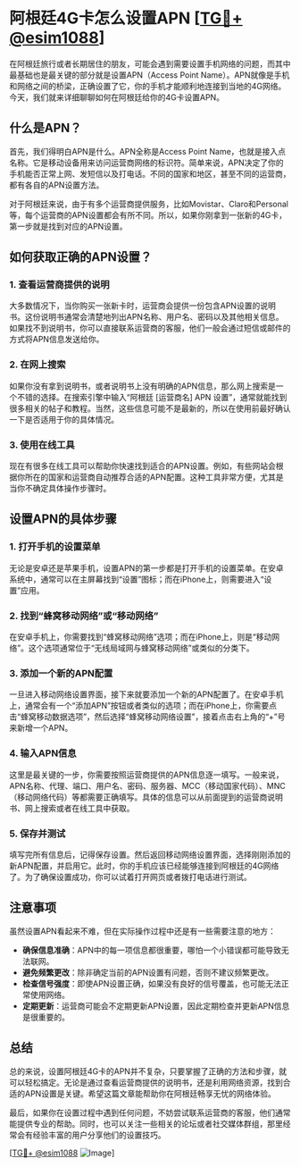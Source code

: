# 阿根廷4G卡怎么设置APN [[TG💪+ @esim1088](https://t.me/s/esim1088)]

在阿根廷旅行或者长期居住的朋友，可能会遇到需要设置手机网络的问题，而其中最基础也是最关键的部分就是设置APN（Access Point Name）。APN就像是手机和网络之间的桥梁，正确设置了它，你的手机才能顺利地连接到当地的4G网络。今天，我们就来详细聊聊如何在阿根廷给你的4G卡设置APN。

## 什么是APN？

首先，我们得明白APN是什么。APN全称是Access Point Name，也就是接入点名称。它是移动设备用来访问运营商网络的标识符。简单来说，APN决定了你的手机能否正常上网、发短信以及打电话。不同的国家和地区，甚至不同的运营商，都有各自的APN设置方法。

对于阿根廷来说，由于有多个运营商提供服务，比如Movistar、Claro和Personal等，每个运营商的APN设置都会有所不同。所以，如果你刚拿到一张新的4G卡，第一步就是找到对应的APN设置。

## 如何获取正确的APN设置？

### 1. 查看运营商提供的说明

大多数情况下，当你购买一张新卡时，运营商会提供一份包含APN设置的说明书。这份说明书通常会清楚地列出APN名称、用户名、密码以及其他相关信息。如果找不到说明书，你可以直接联系运营商的客服，他们一般会通过短信或邮件的方式将APN信息发送给你。

### 2. 在网上搜索

如果你没有拿到说明书，或者说明书上没有明确的APN信息，那么网上搜索是一个不错的选择。在搜索引擎中输入“阿根廷 [运营商名] APN 设置”，通常就能找到很多相关的帖子和教程。当然，这些信息可能不是最新的，所以在使用前最好确认一下是否适用于你的具体情况。

### 3. 使用在线工具

现在有很多在线工具可以帮助你快速找到适合的APN设置。例如，有些网站会根据你所在的国家和运营商自动推荐合适的APN配置。这种工具非常方便，尤其是当你不确定具体操作步骤时。

## 设置APN的具体步骤

### 1. 打开手机的设置菜单

无论是安卓还是苹果手机，设置APN的第一步都是打开手机的设置菜单。在安卓系统中，通常可以在主屏幕找到“设置”图标；而在iPhone上，则需要进入“设置”应用。

### 2. 找到“蜂窝移动网络”或“移动网络”

在安卓手机上，你需要找到“蜂窝移动网络”选项；而在iPhone上，则是“移动网络”。这个选项通常位于“无线局域网与蜂窝移动网络”或类似的分类下。

### 3. 添加一个新的APN配置

一旦进入移动网络设置界面，接下来就要添加一个新的APN配置了。在安卓手机上，通常会有一个“添加APN”按钮或者类似的选项；而在iPhone上，你需要点击“蜂窝移动数据选项”，然后选择“蜂窝移动网络设置”，接着点击右上角的“+”号来新增一个APN。

### 4. 输入APN信息

这里是最关键的一步，你需要按照运营商提供的APN信息逐一填写。一般来说，APN名称、代理、端口、用户名、密码、服务器、MCC（移动国家代码）、MNC（移动网络代码）等都需要正确填写。具体的信息可以从前面提到的运营商说明书、网上搜索或者在线工具中获取。

### 5. 保存并测试

填写完所有信息后，记得保存设置。然后返回移动网络设置界面，选择刚刚添加的新APN配置，并启用它。此时，你的手机应该已经能够连接到阿根廷的4G网络了。为了确保设置成功，你可以试着打开网页或者拨打电话进行测试。

## 注意事项

虽然设置APN看起来不难，但在实际操作过程中还是有一些需要注意的地方：

- **确保信息准确**：APN中的每一项信息都很重要，哪怕一个小错误都可能导致无法联网。
- **避免频繁更改**：除非确定当前的APN设置有问题，否则不建议频繁更改。
- **检查信号强度**：即使APN设置正确，如果没有良好的信号覆盖，也可能无法正常使用网络。
- **定期更新**：运营商可能会不定期更新APN设置，因此定期检查并更新APN信息是很重要的。

## 总结

总的来说，设置阿根廷4G卡的APN并不复杂，只要掌握了正确的方法和步骤，就可以轻松搞定。无论是通过查看运营商提供的说明书，还是利用网络资源，找到合适的APN设置是关键。希望这篇文章能帮助你在阿根廷畅享无忧的网络体验。

最后，如果你在设置过程中遇到任何问题，不妨尝试联系运营商的客服，他们通常能提供专业的帮助。同时，也可以关注一些相关的论坛或者社交媒体群组，那里经常会有经验丰富的用户分享他们的设置技巧。

[[TG💪+ @esim1088](https://t.me/s/esim1088) ![Image](https://i.postimg.cc/4NQfJmqS/Snipaste-2025-05-13-00-14-12.png)]